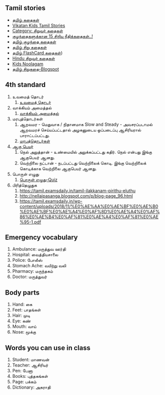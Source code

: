 ## Tamil stories

* [தமிழ் கதைகள்](http://tamilkathaigal.com/)
* [Vikatan Kids Tamil Stories](https://www.vikatan.com/collection/kids-stories)
* [Category: சிறுவர் கதைகள்](https://www.siruvarmalar.com/kids-stories)
* [குழந்தைகளுக்கான 15 சிறிய நீதிக்கதைகள்..!](https://www.momjunction.com/tamil/moral-stories-for-kids-in-tamil/)
* [தமிழ் குழந்தை கதைகள்](https://tamilkidsstory.com/)
* [தமிழ் சிறு கதைகள்](https://www.tamilsirukathaigal.com/)
* [தமிழ் FlashCard கதைகள்](https://storyweaver.org.in/search?category=Flashcards&language=Tamil&level=1&query=&sort=Relevance))
* [Hindu சிறுவர் கதைகள்](https://www.hindutamil.in/search/news/%E0%AE%9A%E0%AE%BF%E0%AE%B1%E0%AF%81%E0%AE%B5%E0%AE%B0%E0%AF%8D+%E0%AE%95%E0%AE%A4%E0%AF%88%E0%AE%95%E0%AE%B3%E0%AF%8D/)
* [Kids Noolagam](http://kids.noolagam.com/lessons/index3.asp)
* [தமிழ் சிறுகதை-Blogspot](https://tamilsirukatai.blogspot.com/)


## 4th standard

1. உவமைத் தொடர்
   1. [உவமைத் தொடர்](https://www.slideshare.net/PremaEma/uvamai-thodar)
2. வாக்கியம் அமைத்தல்
   1. [வாக்கியம் அமைத்தல்](https://bahasatamilupsr.wordpress.com/category/%E0%AE%B5%E0%AE%BE%E0%AE%95%E0%AF%8D%E0%AE%95%E0%AE%BF%E0%AE%AF%E0%AE%AE%E0%AF%8D/page/2/)
3. மரபுத்தொடர்கள் 
   1. ஆறவமர - மெதுவாக / நிதானமாக Slow and Steady - அவசரப்படாமல் ஆறவமரச் செய்யப்பட்டதால் அழகனுடைய ஒப்படைப்பு ஆசிரியரால் பாராட்டப்பட்டது.
   2. [மரபுத்தொடர்கள்](http://tamilcube.com/academy/O-Level/marabu.aspx)
4. [ஆகு பெயர்](https://ta.wikipedia.org/s/932)
   1. நெல் அறுத்தான் - உண்மையில் அறுக்கப்பட்டது கதிர். நெல் என்பது இங்கு ஆகுபெயர் ஆனது.
   2. வெற்றிலை நட்டான் - நடப்பட்டது வெற்றிலைக் கொடி. இங்கு வெற்றிலைக் கொடிக்காக வெற்றிலை ஆகுபெயர் ஆனது.
5. பொருள் எழுது
   1. [பொருள் எழுது-Quiz](https://quizlet.com/216973012/%E0%AE%AA%E0%AE%B0%E0%AE%B3-%E0%AE%8E%E0%AE%B4%E0%AE%A4-flash-cards/)
6. பிரித்தெழுதுக
   1. https://tamil.examsdaily.in/tamil-ilakkanam-pirithu-eluthu
   2. http://nellaipasanga.blogspot.com/p/blog-page_96.html
   3. https://tamil.examsdaily.in/wp-content/uploads/2018/11/%E0%AE%AA%E0%AE%BF%E0%AE%B0%E0%AE%BF%E0%AE%A4%E0%AF%8D%E0%AE%A4%E0%AF%86%E0%AE%B4%E0%AF%81%E0%AE%A4%E0%AF%81%E0%AE%95-1.pdf



## Emergency vocabulary

1. Ambulance: மருத்துவ ஊர்தி
1. Hospital: வைத்தியசாலை
1. Police: போலீஸ்
1. Stomach Ache: வயிற்று வலி
1. Pharmacy: மருந்தகம்
1. Doctor: மருத்துவர்

## Body parts 

1.  Hand: கை
1.  Feet: பாதங்கள்
1.  Hair: முடி
1.  Eye: கண்
1.  Mouth: வாய்
1.  Nose: மூக்கு


## Words you can use in class 

1.  Student: மாணவன்
1.  Teacher: ஆசிரியர்
1.  Pen: பேனா
1.  Books: புத்தகங்கள்
1.  Page: பக்கம்
1.  Dictionary: அகராதி